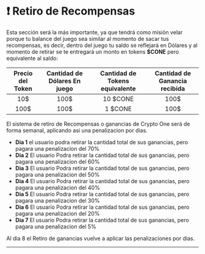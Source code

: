 # ❗ Retiro de Recompensas

Esta sección será la más importante, ya que tendrá como misión velar porque tu balance del juego sea similar al momento de sacar tus recompensas, es decir, dentro del juego tu saldo se reflejará en Dólares y al momento de retirar se te entregará un monto en tokens **$CONE** pero equivalente al saldo:

| Precio del Token  | Cantidad de Dólares En juego | Cantidad de Tokens equivalente | Cantidad de Ganancia recibida                |
| :---------------: | :--------------------------: | :----------------------------: | :------------------------------------------: |
|        10$        |             100$             |            10 $CONE            |                     100$                     |
|        100$       |             100$             |             1 $CONE            |                     100$                     |



El sistema de retiro de Recompensas o ganancias de Crypto One será de forma semanal, aplicando asi una penalizacion por dias.

* **Dia 1** el usuario podra retirar la cantidad total de sus ganancias, pero pagara una penalizacion del 70%
* **Dia 2** El usuario Podra retirar la cantidad total de sus ganancias, pero pagara una penalizacion del 60%&#x20;
* **Dia 3** El usuario Podra retirar la cantidad total de sus ganancias, pero pagara una penalizacion del 50%&#x20;
* **Dia 4** El usuario Podra retirar la cantidad total de sus ganancias, pero pagara una penalizacion del 40%&#x20;
* **Dia 5** El usuario Podra retirar la cantidad total de sus ganancias, pero pagara una penalizacion del 30%&#x20;
* **Dia 6** El usuario Podra retirar la cantidad total de sus ganancias, pero pagara una penalizacion del 20%&#x20;
* **Dia 7** El usuario Podra retirar la cantidad total de sus ganancias, pero pagara una penalizacion del 5%

Al dia 8 el Retiro de ganancias vuelve a aplicar las penalizaciones por dias.

****





